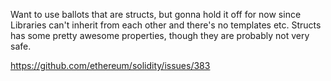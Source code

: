 Want to use ballots that are structs, but gonna hold it off for now since Libraries can't inherit from each other and there's no templates etc. Structs has some pretty awesome properties, though they are probably not very safe.
 
https://github.com/ethereum/solidity/issues/383